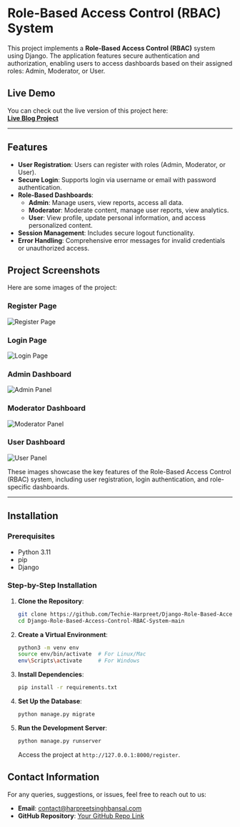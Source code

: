 # Role-Based Access Control (RBAC) System

This project implements a **Role-Based Access Control (RBAC)** system using Django. The application features secure authentication and authorization, enabling users to access dashboards based on their assigned roles: Admin, Moderator, or User.
## Live Demo

You can check out the live version of this project here:  
[**Live Blog Project**](https://a-code.harpreetsinghbansal.com/)

---

## **Features**

- **User Registration**: Users can register with roles (Admin, Moderator, or User).
- **Secure Login**: Supports login via username or email with password authentication.
- **Role-Based Dashboards**:
  - **Admin**: Manage users, view reports, access all data.
  - **Moderator**: Moderate content, manage user reports, view analytics.
  - **User**: View profile, update personal information, and access personalized content.
- **Session Management**: Includes secure logout functionality.
- **Error Handling**: Comprehensive error messages for invalid credentials or unauthorized access.

## Project Screenshots

Here are some images of the project:

### Register Page
![Register Page]()

### Login Page
![ Login Page]()

### Admin Dashboard
![Admin Panel]()

### Moderator Dashboard
![Moderator Panel]()

### User Dashboard
![User Panel]()

These images showcase the key features of the Role-Based Access Control (RBAC) system, including user registration, login authentication, and role-specific dashboards.

---

## Installation

### Prerequisites

- Python 3.11
- pip
- Django

### Step-by-Step Installation

1. **Clone the Repository**:
    ```bash
    git clone https://github.com/Techie-Harpreet/Django-Role-Based-Access-Control-RBAC-System.git
    cd Django-Role-Based-Access-Control-RBAC-System-main
    ```

2. **Create a Virtual Environment**:
    ```bash
    python3 -m venv env
    source env/bin/activate  # For Linux/Mac
    env\Scripts\activate     # For Windows
    ```

3. **Install Dependencies**:
    ```bash
    pip install -r requirements.txt
    ```

4. **Set Up the Database**:
    ```bash
    python manage.py migrate
    ```

5. **Run the Development Server**:
    ```bash
    python manage.py runserver
    ```
    Access the project at `http://127.0.0.1:8000/register`.

## Contact Information

For any queries, suggestions, or issues, feel free to reach out to us:

- **Email**: contact@harpreetsinghbansal.com
- **GitHub Repository**: [Your GitHub Repo Link](https://github.com/Techie-Harpreet/Blog-Page)
